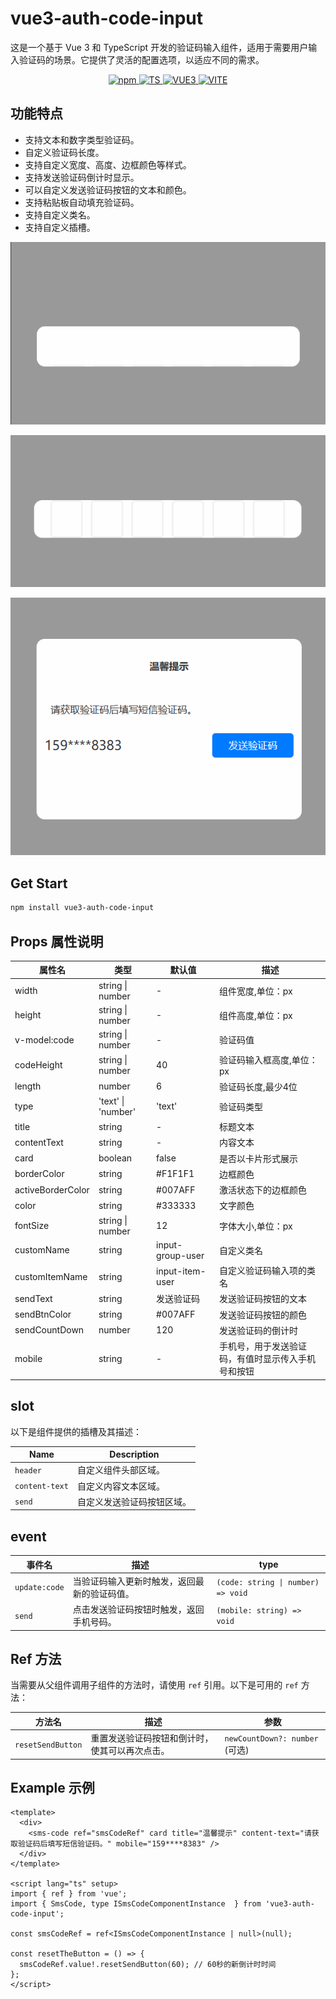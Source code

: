 # vue3-auth-code-input

这是一个基于 Vue 3 和 TypeScript 开发的验证码输入组件，适用于需要用户输入验证码的场景。它提供了灵活的配置选项，以适应不同的需求。

<p align="center">
  <a href="https://www.npmjs.com/package/vue3-auth-code-input">
    <img src="https://img.shields.io/npm/v/vue3-auth-code-input.svg" alt="npm">
  </a>
  <a href="https://www.typescriptlang.org/">
    <img src="https://img.shields.io/badge/TypeScript-5.2.2-blue.svg" alt="TS">
  </a>
  <a href="https://vuejs.org/">
    <img src="https://img.shields.io/badge/Vue-3.2.37-brightgreen.svg" alt="VUE3">
  </a>
  <a href="https://vitejs.dev/">
    <img src="https://img.shields.io/badge/Vite-5.2.0-brightgreen.svg" alt="VITE">
  </a>
</p>

## 功能特点

- 支持文本和数字类型验证码。
- 自定义验证码长度。
- 支持自定义宽度、高度、边框颜色等样式。
- 支持发送验证码倒计时显示。
- 可以自定义发送验证码按钮的文本和颜色。
- 支持粘贴板自动填充验证码。
- 支持自定义类名。
- 支持自定义插槽。

![line](https://raw.githubusercontent.com/DMaiGit/vue3-auth-code-input/main/public/image/sms-code-line.gif)

![card](https://raw.githubusercontent.com/DMaiGit/vue3-auth-code-input/main/public/image/sms-code-card.gif)

![demo](https://raw.githubusercontent.com/DMaiGit/vue3-auth-code-input/main/public/image/demo.gif)

## Get Start

```bash
npm install vue3-auth-code-input
```

## Props 属性说明

| 属性名             | 类型             | 默认值 | 描述                                   |
| ------------------ | ---------------- | ------ | -------------------------------------- |
| width              | string \| number | -      | 组件宽度,单位：px                               |
| height             | string \| number | -      | 组件高度,单位：px                               |
| v-model:code               | string \| number | -      | 验证码值                               |
| codeHeight         | string \| number | 40      | 验证码输入框高度,单位：px                       |
| length             | number           | 6      | 验证码长度,最少4位                             |
| type               | 'text' \| 'number' | 'text'  | 验证码类型                             |
| title              | string           | -      | 标题文本                               |
| contentText        | string           | -      | 内容文本                               |
| card               | boolean          | false  | 是否以卡片形式展示                     |
| borderColor        | string           | #F1F1F1      | 边框颜色                               |
| activeBorderColor  | string           | #007AFF      | 激活状态下的边框颜色                   |
| color              | string           | #333333      | 文字颜色                               |
| fontSize           | string \| number | 12      | 字体大小,单位：px                               |
| customName         | string           | input-group-user      | 自定义类名                             |
| customItemName     | string           | input-item-user      | 自定义验证码输入项的类名               |
| sendText           | string           | 发送验证码      | 发送验证码按钮的文本                   |
| sendBtnColor       | string           | #007AFF      | 发送验证码按钮的颜色                   |
| sendCountDown      | number           | 120      | 发送验证码的倒计时                     |
| mobile             | string           | -      | 手机号，用于发送验证码，有值时显示传入手机号和按钮                 |

## slot

以下是组件提供的插槽及其描述：

| Name          | Description              |
| ------------- | ------------------------ |
| `header`      | 自定义组件头部区域。       |
| `content-text`| 自定义内容文本区域。       |
| `send`        | 自定义发送验证码按钮区域。 |

## event

| 事件名             | 描述                                   | type                                   |
| ------------------ | -------------------------------------- | -------------------------------------- |
| `update:code`       | 当验证码输入更新时触发，返回最新的验证码值。 | `(code: string \| number) => void` |
| `send`            | 点击发送验证码按钮时触发，返回手机号码。 | `(mobile: string) => void` |

## Ref 方法

当需要从父组件调用子组件的方法时，请使用 `ref` 引用。以下是可用的 `ref` 方法：

| 方法名             | 描述                                   | 参数                              |
| ------------------ | -------------------------------------- | ---------------------------------- |
| `resetSendButton` | 重置发送验证码按钮和倒计时，使其可以再次点击。 | `newCountDown?: number` (可选)      |

## Example 示例

```vue
<template>
  <div>
    <sms-code ref="smsCodeRef" card title="温馨提示" content-text="请获取验证码后填写短信验证码。" mobile="159****8383" />
  </div>
</template>

<script lang="ts" setup>
import { ref } from 'vue';
import { SmsCode, type ISmsCodeComponentInstance  } from 'vue3-auth-code-input';

const smsCodeRef = ref<ISmsCodeComponentInstance | null>(null);

const resetTheButton = () => {
  smsCodeRef.value!.resetSendButton(60); // 60秒的新倒计时时间
};
</script>
```
